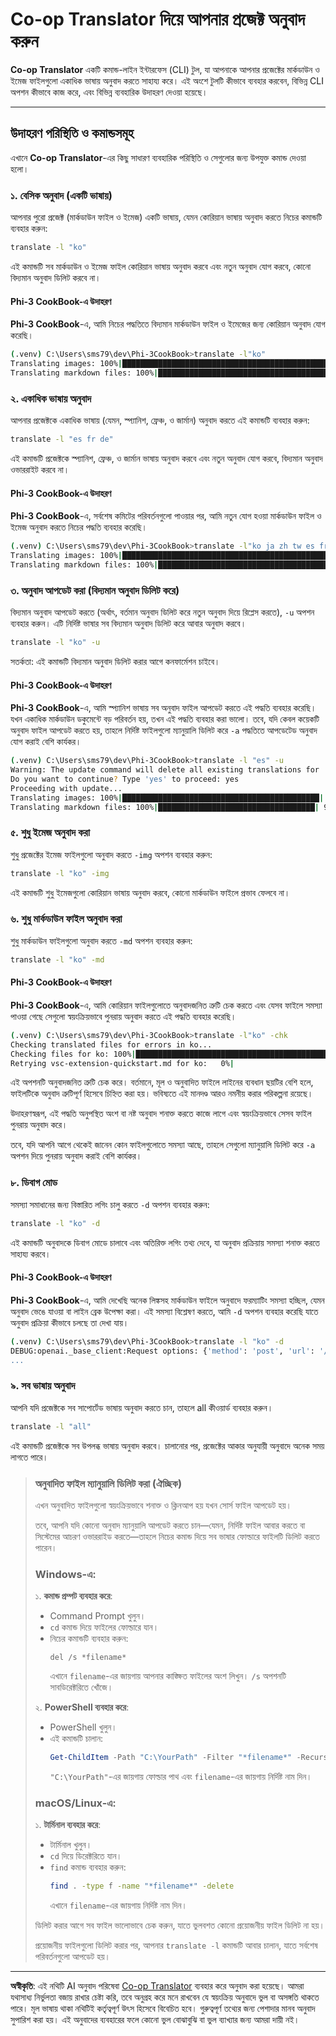 <!--
CO_OP_TRANSLATOR_METADATA:
{
  "original_hash": "20943a46b11c6d74814f41a817a6db4c",
  "translation_date": "2025-10-15T02:47:48+00:00",
  "source_file": "getting_started/command-line-guide/translator-your-project.md",
  "language_code": "bn"
}
-->
# Co-op Translator দিয়ে আপনার প্রজেক্ট অনুবাদ করুন

**Co-op Translator** একটি কমান্ড-লাইন ইন্টারফেস (CLI) টুল, যা আপনাকে আপনার প্রজেক্টের মার্কডাউন ও ইমেজ ফাইলগুলো একাধিক ভাষায় অনুবাদ করতে সাহায্য করে। এই অংশে টুলটি কীভাবে ব্যবহার করবেন, বিভিন্ন CLI অপশন কীভাবে কাজ করে, এবং বিভিন্ন ব্যবহারিক উদাহরণ দেওয়া হয়েছে।

---

## উদাহরণ পরিস্থিতি ও কমান্ডসমূহ

এখানে **Co-op Translator**-এর কিছু সাধারণ ব্যবহারিক পরিস্থিতি ও সেগুলোর জন্য উপযুক্ত কমান্ড দেওয়া হলো।

### ১. বেসিক অনুবাদ (একটি ভাষায়)

আপনার পুরো প্রজেক্ট (মার্কডাউন ফাইল ও ইমেজ) একটি ভাষায়, যেমন কোরিয়ান ভাষায় অনুবাদ করতে নিচের কমান্ডটি ব্যবহার করুন:

```bash
translate -l "ko"
```

এই কমান্ডটি সব মার্কডাউন ও ইমেজ ফাইল কোরিয়ান ভাষায় অনুবাদ করবে এবং নতুন অনুবাদ যোগ করবে, কোনো বিদ্যমান অনুবাদ ডিলিট করবে না।

#### Phi-3 CookBook-এ উদাহরণ

**Phi-3 CookBook**-এ, আমি নিচের পদ্ধতিতে বিদ্যমান মার্কডাউন ফাইল ও ইমেজের জন্য কোরিয়ান অনুবাদ যোগ করেছি।

```bash
(.venv) C:\Users\sms79\dev\Phi-3CookBook>translate -l"ko"
Translating images: 100%|███████████████████████████████████████████████████| 276/276 [1:09:56<00:00, 15.37s/it]
Translating markdown files: 100%|████████████████████████████████████████████████| 153/153 [1:43:07<00:00, 241.31s/it]
```

### ২. একাধিক ভাষায় অনুবাদ

আপনার প্রজেক্টকে একাধিক ভাষায় (যেমন, স্প্যানিশ, ফ্রেঞ্চ, ও জার্মান) অনুবাদ করতে এই কমান্ডটি ব্যবহার করুন:

```bash
translate -l "es fr de"
```

এই কমান্ডটি প্রজেক্টকে স্প্যানিশ, ফ্রেঞ্চ, ও জার্মান ভাষায় অনুবাদ করবে এবং নতুন অনুবাদ যোগ করবে, বিদ্যমান অনুবাদ ওভাররাইট করবে না।

#### Phi-3 CookBook-এ উদাহরণ

**Phi-3 CookBook**-এ, সর্বশেষ কমিটের পরিবর্তনগুলো পাওয়ার পর, আমি নতুন যোগ হওয়া মার্কডাউন ফাইল ও ইমেজ অনুবাদ করতে নিচের পদ্ধতি ব্যবহার করেছি।

```bash
(.venv) C:\Users\sms79\dev\Phi-3CookBook>translate -l"ko ja zh tw es fr" -a
Translating images: 100%|███████████████████████████████████████████████████| 273/273 [1:09:56<00:00, 15.37s/it]
Translating markdown files: 100%|████████████████████████████████████████████████| 6/6 [24:07<00:00, 241.31s/it]
```

### ৩. অনুবাদ আপডেট করা (বিদ্যমান অনুবাদ ডিলিট করে)

বিদ্যমান অনুবাদ আপডেট করতে (অর্থাৎ, বর্তমান অনুবাদ ডিলিট করে নতুন অনুবাদ দিয়ে রিপ্লেস করতে), `-u` অপশন ব্যবহার করুন। এটি নির্দিষ্ট ভাষার সব বিদ্যমান অনুবাদ ডিলিট করে আবার অনুবাদ করবে।

```bash
translate -l "ko" -u
```

সতর্কতা: এই কমান্ডটি বিদ্যমান অনুবাদ ডিলিট করার আগে কনফার্মেশন চাইবে।

#### Phi-3 CookBook-এ উদাহরণ

**Phi-3 CookBook**-এ, আমি স্প্যানিশ ভাষায় সব অনুবাদ ফাইল আপডেট করতে এই পদ্ধতি ব্যবহার করেছি। যখন একাধিক মার্কডাউন ডকুমেন্টে বড় পরিবর্তন হয়, তখন এই পদ্ধতি ব্যবহার করা ভালো। তবে, যদি কেবল কয়েকটি অনুবাদ ফাইল আপডেট করতে হয়, তাহলে নির্দিষ্ট ফাইলগুলো ম্যানুয়ালি ডিলিট করে `-a` পদ্ধতিতে আপডেটেড অনুবাদ যোগ করাই বেশি কার্যকর।

```bash
(.venv) C:\Users\sms79\dev\Phi-3CookBook>translate -l "es" -u
Warning: The update command will delete all existing translations for 'es' and re-translate everything.
Do you want to continue? Type 'yes' to proceed: yes
Proceeding with update...
Translating images: 100%|████████████████████████████████████████████| 150/150 [43:46<00:00, 15.55s/it]
Translating markdown files: 100%|███████████████████████████████████| 95/95 [1:40:27<00:00, 125.62s/it]
```

### ৫. শুধু ইমেজ অনুবাদ করা

শুধু প্রজেক্টের ইমেজ ফাইলগুলো অনুবাদ করতে `-img` অপশন ব্যবহার করুন:

```bash
translate -l "ko" -img
```

এই কমান্ডটি শুধু ইমেজগুলো কোরিয়ান ভাষায় অনুবাদ করবে, কোনো মার্কডাউন ফাইলে প্রভাব ফেলবে না।

### ৬. শুধু মার্কডাউন ফাইল অনুবাদ করা

শুধু মার্কডাউন ফাইলগুলো অনুবাদ করতে `-md` অপশন ব্যবহার করুন:

```bash
translate -l "ko" -md
```

#### Phi-3 CookBook-এ উদাহরণ

**Phi-3 CookBook**-এ, আমি কোরিয়ান ফাইলগুলোতে অনুবাদজনিত ত্রুটি চেক করতে এবং যেসব ফাইলে সমস্যা পাওয়া গেছে সেগুলো স্বয়ংক্রিয়ভাবে পুনরায় অনুবাদ করতে এই পদ্ধতি ব্যবহার করেছি।

```bash
(.venv) C:\Users\sms79\dev\Phi-3CookBook>translate -l"ko" -chk 
Checking translated files for errors in ko...
Checking files for ko: 100%|██████████████████████████████████████████████████| 95/95 [00:01<00:00, 65.47file/s]
Retrying vsc-extension-quickstart.md for ko:   0%|                                     | 0/17 [00:00<?, ?file/s] 
```

এই অপশনটি অনুবাদজনিত ত্রুটি চেক করে। বর্তমানে, মূল ও অনুবাদিত ফাইলে লাইনের ব্যবধান ছয়টির বেশি হলে, ফাইলটিকে অনুবাদ ত্রুটিপূর্ণ হিসেবে চিহ্নিত করা হয়। ভবিষ্যতে এই মানদণ্ড আরও নমনীয় করার পরিকল্পনা রয়েছে।

উদাহরণস্বরূপ, এই পদ্ধতি অনুপস্থিত অংশ বা নষ্ট অনুবাদ শনাক্ত করতে কাজে লাগে এবং স্বয়ংক্রিয়ভাবে সেসব ফাইল পুনরায় অনুবাদ করে।

তবে, যদি আপনি আগে থেকেই জানেন কোন ফাইলগুলোতে সমস্যা আছে, তাহলে সেগুলো ম্যানুয়ালি ডিলিট করে `-a` অপশন দিয়ে পুনরায় অনুবাদ করাই বেশি কার্যকর।

### ৮. ডিবাগ মোড

সমস্যা সমাধানের জন্য বিস্তারিত লগিং চালু করতে `-d` অপশন ব্যবহার করুন:

```bash
translate -l "ko" -d
```

এই কমান্ডটি অনুবাদকে ডিবাগ মোডে চালাবে এবং অতিরিক্ত লগিং তথ্য দেবে, যা অনুবাদ প্রক্রিয়ায় সমস্যা শনাক্ত করতে সাহায্য করবে।

#### Phi-3 CookBook-এ উদাহরণ

**Phi-3 CookBook**-এ, আমি দেখেছি অনেক লিঙ্কসহ মার্কডাউন ফাইলে অনুবাদে ফরম্যাটিং সমস্যা হচ্ছিল, যেমন অনুবাদ ভেঙে যাওয়া বা লাইন ব্রেক উপেক্ষা করা। এই সমস্যা বিশ্লেষণ করতে, আমি `-d` অপশন ব্যবহার করেছি যাতে অনুবাদ প্রক্রিয়া কীভাবে চলছে তা দেখা যায়।

```bash
(.venv) C:\Users\sms79\dev\Phi-3CookBook>translate -l "ko" -d
DEBUG:openai._base_client:Request options: {'method': 'post', 'url': '/chat/completions', 'headers': {'api-key': 'af04e0bea45747d8a7b8c131c1971044'}, 'files': None, 'json_data': {'messages': [{'role': 'user', 'content': "Translate the following text to ko. NEVER ADD ANY EXTRA CONTENT OUTSIDE THE TRANSLATION. TRANSLATE ONLY WHAT IS GIVEN TO YOU.. MAINTAIN MARKDOWN FORMAT\n\n# Phi-3 Cookbook: Hands-On Examples with Microsoft's Phi-3 Models [![Open and use the samples in GitHub Codespaces](https://github.com/codespaces/badge.svg)](https://codespaces.new/microsoft/phi-3cookbook) [![Open in Dev Containers](https://img.shields.io/static/v1?style=for-the-badge&label=Dev%
...
```

### ৯. সব ভাষায় অনুবাদ

আপনি যদি প্রজেক্টকে সব সাপোর্টেড ভাষায় অনুবাদ করতে চান, তাহলে all কীওয়ার্ড ব্যবহার করুন।

```bash
translate -l "all"
```

এই কমান্ডটি প্রজেক্টকে সব উপলব্ধ ভাষায় অনুবাদ করবে। চালানোর পর, প্রজেক্টের আকার অনুযায়ী অনুবাদে অনেক সময় লাগতে পারে।

> ### অনুবাদিত ফাইল ম্যানুয়ালি ডিলিট করা (ঐচ্ছিক)
> এখন অনুবাদিত ফাইলগুলো স্বয়ংক্রিয়ভাবে শনাক্ত ও ক্লিনআপ হয় যখন সোর্স ফাইল আপডেট হয়।
>
> তবে, আপনি যদি কোনো অনুবাদ ম্যানুয়ালি আপডেট করতে চান—যেমন, নির্দিষ্ট ফাইল আবার করতে বা সিস্টেমের আচরণ ওভাররাইড করতে—তাহলে নিচের কমান্ড দিয়ে সব ভাষার ফোল্ডারে ফাইলটি ডিলিট করতে পারেন।
>
> ### Windows-এ:
> ১. **কমান্ড প্রম্পট ব্যবহার করে**:
>    - Command Prompt খুলুন।
>    - `cd` কমান্ড দিয়ে ফাইলের ফোল্ডারে যান।
>    - নিচের কমান্ডটি ব্যবহার করুন:
>      ```
>      del /s *filename*
>      ```
>      এখানে `filename`-এর জায়গায় আপনার কাঙ্ক্ষিত ফাইলের অংশ লিখুন। `/s` অপশনটি সাবডিরেক্টরিতে খোঁজে।
>
> ২. **PowerShell ব্যবহার করে**:
>    - PowerShell খুলুন।
>    - এই কমান্ডটি চালান:
>      ```powershell
>      Get-ChildItem -Path "C:\YourPath" -Filter "*filename*" -Recurse | Remove-Item -Force
>      ```
>      `"C:\YourPath"`-এর জায়গায় ফোল্ডার পাথ এবং `filename`-এর জায়গায় নির্দিষ্ট নাম দিন।
>
> ### macOS/Linux-এ:
> ১. **টার্মিনাল ব্যবহার করে**:
>   - টার্মিনাল খুলুন।
>   - `cd` দিয়ে ডিরেক্টরিতে যান।
>   - `find` কমান্ড ব্যবহার করুন:
>     ```bash
>     find . -type f -name "*filename*" -delete
>     ```
>     এখানে `filename`-এর জায়গায় নির্দিষ্ট নাম দিন।
>
> ডিলিট করার আগে সব ফাইল ভালোভাবে চেক করুন, যাতে ভুলবশত কোনো প্রয়োজনীয় ফাইল ডিলিট না হয়।
>
> প্রয়োজনীয় ফাইলগুলো ডিলিট করার পর, আপনার `translate -l` কমান্ডটি আবার চালান, যাতে সর্বশেষ পরিবর্তনগুলো আপডেট হয়।

---

**অস্বীকৃতি**:
এই নথিটি AI অনুবাদ পরিষেবা [Co-op Translator](https://github.com/Azure/co-op-translator) ব্যবহার করে অনুবাদ করা হয়েছে। আমরা যথাসাধ্য নির্ভুলতা বজায় রাখার চেষ্টা করি, তবে অনুগ্রহ করে মনে রাখবেন যে স্বয়ংক্রিয় অনুবাদে ভুল বা অসঙ্গতি থাকতে পারে। মূল ভাষায় থাকা নথিটিই কর্তৃত্বপূর্ণ উৎস হিসেবে বিবেচিত হবে। গুরুত্বপূর্ণ তথ্যের জন্য পেশাদার মানব অনুবাদ সুপারিশ করা হয়। এই অনুবাদের ব্যবহারের ফলে কোনো ভুল বোঝাবুঝি বা ভুল ব্যাখ্যার জন্য আমরা দায়ী নই।